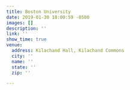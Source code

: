 ```yaml
---
title: Boston University
date: 2019-01-30 18:00:59 -0500
images: []
description: ''
link: ''
show_time: true
venue:
  address: Kilachand Hall, Kilachand Commons
  city: ''
  name: ''
  state: ''
  zip: ''

---
```

